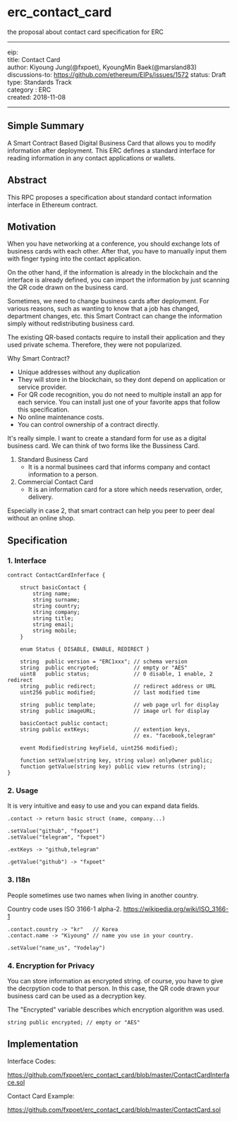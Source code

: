 # erc_contact_card
the proposal about contact card specification for ERC

***

eip: <to be assigned>  
title: Contact Card  
author: Kiyoung Jung(@fxpoet), KyoungMin Baek(@marsland83)  
discussions-to: https://github.com/ethereum/EIPs/issues/1572
status: Draft  
type: Standards Track  
category : ERC  
created: 2018-11-08  

***

## Simple Summary 
A Smart Contract Based Digital Business Card that allows you to modify information after deployment.
This ERC defines a standard interface for reading information in any contact applications or wallets.

## Abstract 
This RPC proposes a specification about standard contact information interface in Ethereum contract.

## Motivation 
When you have networking at a conference, you should exchange lots of business cards with each other.
After that, you have to manually input them with finger typing into the contact application.

On the other hand, if the information is already in the blockchain and the interface is already defined,
you can import the information by just scanning the QR code drawn on the business card.

Sometimes, we need to change business cards after deployment.
For various reasons, such as wanting to know that a job has changed, department changes, etc.
this Smart Contract can change the information simply without redistributing business card.

The existing QR-based contacts require to install their application and they used private schema.
Therefore, they were not popularized.

Why Smart Contract?
- Unique addresses without any duplication 
- They will store in the blockchain, so they dont depend on application or service provider.
- For QR code recognition, you do not need to multiple install an app for each service.
  You can install just one of your favorite apps that follow this specification.
- No online maintenance costs.
- You can control ownership of a contract directly.

It's really simple. I want to create a standard form for use as a digital business card.
We can think of two forms like the Bussiness Card.

1. Standard Business Card 
    - It is a normal businees card that informs company and contact information to a person.
2. Commercial Contact Card 
    - It is an information card for a store which needs reservation, order, delivery.

Especially in case 2, that smart contract can help you peer to peer deal without an online shop.

## Specification 

### 1. Interface 
```
contract ContactCardInferface {
    
    struct basicContact {
        string name;
        string surname;
        string country;
        string company;
        string title;
        string email;
        string mobile;
    }
    
    enum Status { DISABLE, ENABLE, REDIRECT }

    string  public version = "ERC1xxx"; // schema version
    string  public encrypted;           // empty or "AES"    
    uint8   public status;              // 0 disable, 1 enable, 2 redirect
    string  public redirect;            // redirect address or URL
    uint256 public modified;            // last modified time

    string  public template;            // web page url for display 
    string  public imageURL;            // image url for display
    
    basicContact public contact;
    string public extKeys;              // extention keys, 
                                        // ex. "facebook,telegram"

    event Modified(string keyField, uint256 modified);

    function setValue(string key, string value) onlyOwner public;
    function getValue(string key) public view returns (string);
}
```

### 2. Usage 

It is very intuitive and easy to use and you can expand data fields.

```
.contact -> return basic struct (name, company...)

.setValue("github", "fxpoet")
.setValue("telegram", "fxpoet")

.extKeys -> "github,telegram"

.getValue("github") -> "fxpoet"
```

### 3. I18n

People sometimes use two names when living in another country.

Country code uses ISO 3166-1 alpha-2. <https://wikipedia.org/wiki/ISO_3166-1>

```
.contact.country -> "kr"   // Korea
.contact.name -> "Kiyoung" // name you use in your country.

.setValue("name_us", "Yodelay")
```

### 4. Encryption for Privacy

You can store information as encrypted string.
of course, you have to give the decrpytion code to that person.
In this case, the QR code drawn your business card can be used as a decryption key.

The "Encrypted" variable describes which encryption algorithm was used.

```
string public encrypted; // empty or "AES"    
```


## Implementation
Interface Codes:  

<https://github.com/fxpoet/erc_contact_card/blob/master/ContactCardInterface.sol>

Contact Card Example:  

<https://github.com/fxpoet/erc_contact_card/blob/master/ContactCard.sol>
